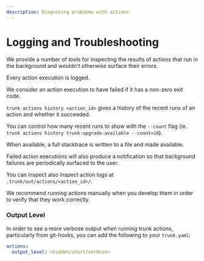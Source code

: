 ```yaml
---
description: Diagnosing problems with actions
---
```


# Logging and Troubleshooting

We provide a number of tools for inspecting the results of actions that run in the background and wouldn't otherwise surface their errors.

Every action execution is logged.

We consider an action execution to have failed if it has a non-zero exit code.

`trunk actions history <action_id>` gives a history of the recent runs of an action and whether it succeeded.

You can control how many recent runs to show with the `--count` flag (ie. `trunk actions history trunk-upgrade-available --count=10`).

When available, a full stacktrace is written to a file and made available.

Failed action executions will also produce a notification so that background failures are periodically surfaced to the user.

You can inspect also inspect action logs at `.trunk/out/actions/<action_id>/`.

We recommend running actions manually when you develop them in order to verify that they work correctly.

### Output Level

In order to see a more verbose output when running trunk actions, particularly from git-hooks, you can add the following to your `trunk.yaml`:

```yaml
actions:
  output_level: <hidden/short/verbose>
```
